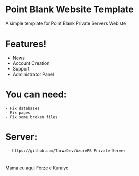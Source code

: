 # Point Blank Website Template



A simple template for Point Blank Private Servers Webiste

# Features!

  - News
  - Account Creation
  - Support
  - Administrator Panel


# You can need:

    - Fix databases
    - Fix pages
    - Fix some broken files
    
    
 # Server:
 
     - https://github.com/TarwzDev/AzurePB-Private-Server
     
#
#
#
#
#
#
#
#
#

Mama eu aqui Forze e Kuraiyo
